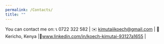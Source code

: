 ```yaml
---
permalink: /Contacts/
title: ""
---
```

You can contact me on: 
📞 0722 322 582 | ✉️ kimutaiikoech@gmail.com | 📍 Kericho, Kenya |👤www.linkedin.com/in/koech-kimutai-93127a1655 |
